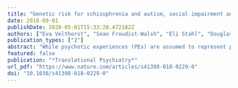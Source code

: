 ```yaml
---
title: "Genetic risk for schizophrenia and autism, social impairment and developmental pathways to psychosis"
date: 2018-09-01
publishDate: 2020-05-01T15:33:28.472182Z
authors: ["Eva Velthorst", "Sean Froudist-Walsh", "Eli Stahl", "Douglas Ruderfer", "Ilyan Ivanov", "Joseph Buxbaum", "Tobias Banaschewski", "Arun L. W. Bokde", "Uli Bromberg Dipl-Psych", "Christian Büchel", "Erin Burke Quinlan", "Sylvane Desrivières", "Herta Flor", "Vincent Frouin", "Hugh Garavan", "Penny Gowland", "Andreas Heinz", "Bernd Ittermann", "Marie-Laure Paillère Martinot", "Eric Artiges", "Frauke Nees", "Dimitri Papadopoulos Orfanos", "Tomáš Paus", "Luise Poustka", "Sarah Hohmann", "Juliane H. Fröhner", "Michael N. Smolka", "Henrik Walter", "Robert Whelan", "Gunter Schumann", "Abraham Reichenberg"]
publication_types: ["2"]
abstract: "While psychotic experiences (PEs) are assumed to represent psychosis liability, general population studies have not been able to establish significant associations between polygenic risk scores (PRS) and PEs. Previous work suggests that PEs may only represent significant risk when accompanied by social impairment. Leveraging data from the large longitudinal IMAGEN cohort, including 2096 14-year old adolescents that were followed-up to age 18, we tested whether the association between polygenic risk and PEs is mediated by (increasing) impairments in social functioning and social cognitive processes. Using structural equation modeling (SEM) for the subset of participants (n = 643) with complete baseline and follow-up data, we examined pathways to PEs. We found that high polygenic risk for schizophrenia (p = 0.014), reduced brain activity to emotional stimuli (p = 0.009) and social impairments in late adolescence (p textless 0.001; controlling for functioning in early adolescence) each independently contributed to the severity of PEs at age 18. The pathway between polygenic risk for autism spectrum disorder and PEs was mediated by social impairments in late adolescence (indirect pathway; p = 0.025). These findings point to multiple direct and indirect pathways to PEs, suggesting that different processes are in play, depending on genetic loading, and environment. Our results suggest that treatments targeting prevention of social impairment may be particularly promising for individuals at genetic risk for autism in order to minimize risk for psychosis."
featured: false
publication: "*Translational Psychiatry*"
url_pdf: "https://www.nature.com/articles/s41398-018-0229-0"
doi: "10.1038/s41398-018-0229-0"
---
```


